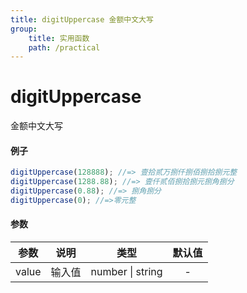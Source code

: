 ```yaml
---
title: digitUppercase 金额中文大写
group:
    title: 实用函数
    path: /practical
---
```


# digitUppercase

金额中文大写

#### 例子

```ts
digitUppercase(128888); //=> 壹拾贰万捌仟捌佰捌拾捌元整
digitUppercase(1288.88); //=> 壹仟贰佰捌拾捌元捌角捌分
digitUppercase(0.88); //=> 捌角捌分
digitUppercase(0); //=>零元整
```

#### 参数

| 参数  |  说明  |       类型       | 默认值 |
| :---: | :----: | :--------------: | :----: |
| value | 输入值 | number \| string |   -    |
